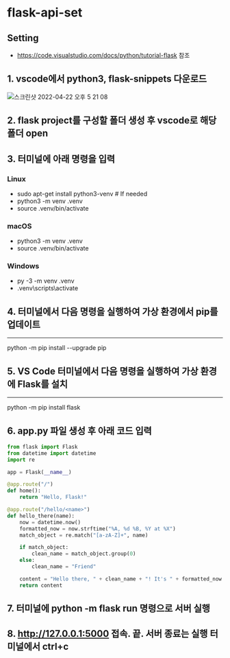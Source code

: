 # flask-api-set

## Setting
 - <https://code.visualstudio.com/docs/python/tutorial-flask> 참조

## 1. vscode에서 python3, flask-snippets 다운로드
![스크린샷 2022-04-22 오후 5 21 08](https://user-images.githubusercontent.com/68832928/164648602-ee7f0004-5729-41ff-9503-b53860e26304.png)
   
   
   
## 2. flask project를 구성할 폴더 생성 후 vscode로 해당 폴더 open
   
   
   
## 3. 터미널에 아래 명령을 입력
### Linux
 - sudo apt-get install python3-venv    # If needed
 - python3 -m venv .venv
 - source .venv/bin/activate
   
   
   
### macOS
 - python3 -m venv .venv
 - source .venv/bin/activate
   
   
### Windows
 - py -3 -m venv .venv
 - .venv\scripts\activate
   
   
## 4. 터미널에서 다음 명령을 실행하여 가상 환경에서 pip를 업데이트
---
python -m pip install --upgrade pip
      
   
   
## 5. VS Code 터미널에서 다음 명령을 실행하여 가상 환경에 Flask를 설치
---
python -m pip install flask
   
   
   
## 6. app.py 파일 생성 후 아래 코드 입력
``` python
from flask import Flask
from datetime import datetime
import re

app = Flask(__name__)

@app.route("/")
def home():
    return "Hello, Flask!"

@app.route("/hello/<name>")
def hello_there(name):
    now = datetime.now()
    formatted_now = now.strftime("%A, %d %B, %Y at %X")
    match_object = re.match("[a-zA-Z]+", name)

    if match_object:
        clean_name = match_object.group(0)
    else:
        clean_name = "Friend"

    content = "Hello there, " + clean_name + "! It's " + formatted_now
    return content
```
   
   
   
## 7. 터미널에 python -m flask run 명령으로 서버 실행
   
   
   
## 8. http://127.0.0.1:5000 접속. 끝. 서버 종료는 실행 터미널에서 ctrl+c
   
